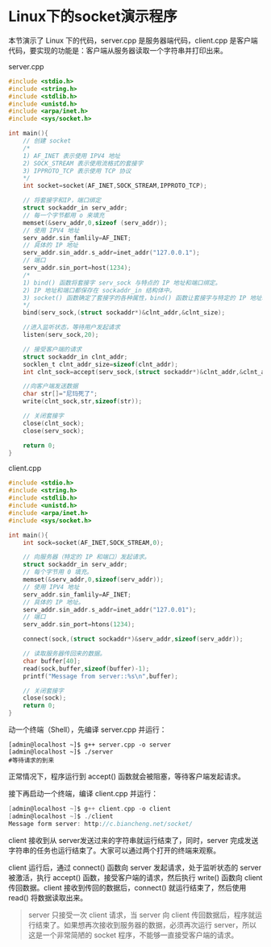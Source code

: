 # Linux下的socket演示程序

本节演示了 Linux 下的代码，server.cpp 是服务器端代码，client.cpp 是客户端代码，要实现的功能是：客户端从服务器读取一个字符串并打印出来。

server.cpp 

```c
#include <stdio.h>
#include <string.h>
#include <stdlib.h>
#include <unistd.h>
#include <arpa/inet.h>
#include <sys/socket.h>

int main(){
    // 创建 socket
    /*
    1) AF_INET 表示使用 IPV4 地址
    2) SOCK_STREAM 表示使用流格式的套接字
    3) IPPROTO_TCP 表示使用 TCP 协议
    */
    int socket=socket(AF_INET,SOCK_STREAM,IPPROTO_TCP);

    // 将套接字和IP，端口绑定
    struct sockaddr_in serv_addr;
    // 每一个字节都用 o 来填充
    memset(&serv_addr,0,sizeof (serv_addr));
    // 使用 IPV4 地址
    serv_addr.sin_famlily=AF_INET;
    // 具体的 IP 地址
    serv_addr.sin_addr.s_addr=inet_addr("127.0.0.1");
    // 端口
    serv_addr.sin_port=host(1234);
    /*
    1) bind() 函数将套接字 serv_sock 与特点的 IP 地址和端口绑定。
    2) IP 地址和端口都保存在 sockaddr_in 结构体中。
    3) socket() 函数确定了套接字的各种属性，bind() 函数让套接字与特定的 IP 地址和端口对应起来，这样客户端才能连接到该套接字。
    */
    bind(serv_sock,(struct sockaddr*)&clnt_addr,&clnt_size);

    //进入监听状态，等待用户发起请求
    listen(serv_sock,20);

    // 接受客户端的请求
    struct sockaddr_in clnt_addr;
    socklen_t clnt_addr_size=sizeof(clnt_addr);
    int clnt_sock=accept(serv_sock,(struct sockaddr*)&clnt_addr,&clnt_addr_size);

    //向客户端发送数据
    char str[]="尼玛死了";
    write(clnt_sock,str,sizeof(str));

    // 关闭套接字
    close(clnt_sock);
    close(serv_sock);

    return 0;
}
```

client.cpp

```c
#include <stdio.h>
#include <string.h>
#include <stdlib.h>
#include <unistd.h>
#include <arpa/inet.h>
#include <sys/socket.h>

int main(){
    int sock=socket(AF_INET,SOCK_STREAM,0);

    // 向服务器（特定的 IP 和端口）发起请求。
    struct sockaddr_in serv_addr;
    // 每个字节用 0 填充。
    memset(&serv_addr,0,sizeof(serv_addr));
    // 使用 IPV4 地址
    serv_addr.sin_famlily=AF_INET;
    // 具体的 IP 地址。
    serv_addr.sin_addr.s_addr=inet_addr("127.0.01");
    // 端口
    serv_addr.sin_port=htons(1234);

    connect(sock,(struct sockaddr*)&serv_addr,sizeof(serv_addr));

    // 读取服务器传回来的数据。
    char buffer[40];
    read(sock,buffer,sizeof(buffer)-1);
    printf("Message from server::%s\n",buffer);

    // 关闭套接字
    close(sock);
    return 0;
}
```

动一个终端（Shell），先编译 server.cpp 并运行：

```
[admin@localhost ~]$ g++ server.cpp -o server
[admin@localhost ~]$ ./server
#等待请求的到来
```
正常情况下，程序运行到 accept() 函数就会被阻塞，等待客户端发起请求。

接下再启动一个终端，编译 client.cpp 并运行：

```c
[admin@localhost ~]$ g++ client.cpp -o client
[admin@localhost ~]$ ./client
Message form server: http://c.biancheng.net/socket/
```

client 接收到从 server发送过来的字符串就运行结束了，同时，server 完成发送字符串的任务也运行结束了。大家可以通过两个打开的终端来观察。

client 运行后，通过 connect() 函数向 server 发起请求，处于监听状态的 server 被激活，执行 accept() 函数，接受客户端的请求，然后执行 write() 函数向 client 传回数据。client 接收到传回的数据后，connect() 就运行结束了，然后使用 read() 将数据读取出来。

> server 只接受一次 client 请求，当 server 向 client 传回数据后，程序就运行结束了。如果想再次接收到服务器的数据，必须再次运行 server，所以这是一个非常简陋的 socket 程序，不能够一直接受客户端的请求。
